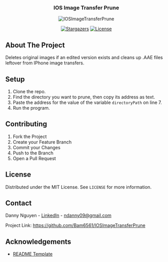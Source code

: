 <div align="center">
  <h3>IOS Image Transfer Prune</h3>
  <img src="https://i.ibb.co/q9RF7My/IOSImage-Transfer-Prune128x128.png" alt="IOSImageTransferPrune">
  
  [![Stargazers][stars-shield]][stars-url] [![License][license-shield]][license-url]
  
</div>

## About The Project
Deletes original images if an edited version exists and cleans up .AAE files leftover from IPhone image transfers.

## Setup
1. Clone the repo.
2. Find the directory you want to prune, then copy its address as text.
2. Paste the address for the value of the variable `directoryPath` on line 7.
4. Run the program.

## Contributing
1. Fork the Project
2. Create your Feature Branch
3. Commit your Changes
4. Push to the Branch
5. Open a Pull Request

## License
Distributed under the MIT License. See `LICENSE` for more information.

## Contact
Danny Nguyen - [LinkedIn](https://www.linkedin.com/in/ndanny09/) - ndanny09@gmail.com

Project Link: <https://github.com/Bam6561/IOSImageTransferPrune>

## Acknowledgements
* [README Template](https://github.com/othneildrew/Best-README-Template)

[stars-shield]: https://img.shields.io/github/stars/Bam6561/IOSImageTransferPrune
[stars-url]: https://github.com/Bam6561/IOSImageTransferPrune/stargazers
[license-shield]: https://img.shields.io/github/license/Bam6561/IOSImageTransferPrune
[license-url]: https://github.com/Bam6561/IOSImageTransferPrune/blob/main/LICENSE

